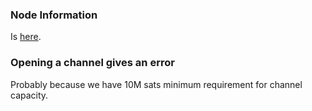 ### Node Information
Is [here](https://1ml.com/node/031015a7839468a3c266d662d5bb21ea4cea24226936e2864a7ca4f2c3939836e0).

### Opening a channel gives an error
Probably because we have 10M sats minimum requirement for channel capacity. 